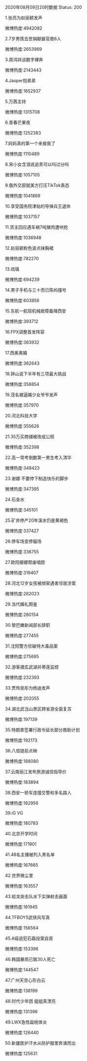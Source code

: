 2020年08月09日20时数据
Status: 200

1.张亮为赵丽颖发声

微博热度:4942082

2.7岁男孩去世捐献器官救6人

微博热度:2653969

3.周鸿祎谈数字裸奔

微博热度:2143443

4.Jasper抱弟弟

微博热度:1652937

5.万茜主持

微博热度:1315708

6.青春芒果夜

微博热度:1252383

7.妈妈真的第一个来接我了

微博热度:1110489

8.宋小女含泪说追责可以吗过分吗

微博热度:1057105

9.俄外交部就美方打压TikTok表态

微博热度:1041869

10.享受国务院津贴的导弹兵王退休

微博热度:1037157

11.货主回应遇车祸7吨猪肉遭哄抢

微博热度:1036948

12.赵丽颖粉色波点抹胸裙

微博热度:782270

13.琉璃

微博热度:694239

14.男子手机与三十而已陈屿撞号

微博热度:603856

15.东航一航班机械故障备降西安

微博热度:393712

16.FPX调整首发阵容

微博热度:363932

17.西奥离婚

微博热度:362643

18.钟山说下半年有三项最大挑战

微博热度:358854

19.茂名被逼婚少女爷爷发声

微博热度:357970

20.河北科技大学

微博热度:355626

21.35万买商铺被改成公厕

微博热度:352398

22.高一常考倒数第一男生考入清华

微博热度:348423

23.谢娜 不要停下制造快乐的脚步

微博热度:347395

24.石金水

微博热度:345101

25.矿井停产20年溪水仍是黄褐色

微博热度:337427

26.停车场变停猫场

微博热度:336755

27.欧阳娜娜颓废唱腔

微博热度:319407

28.河北12岁女孩被绑架遇害邻居涉案

微博热度:282023

29.当代婚礼图鉴

微博热度:280154

30.黎巴嫩新闻部长辞职

微博热度:277455

31.沈阳警方侦破特大毒品案

微博热度:275695

32.游客摘玄武湖并蒂莲监控

微博热度:232393

33.贾玲吴彤为杨迪发声

微博热度:202055

34.湖北武当山景区跨省游全面复苏

微博热度:197139

35.特朗普签署行政令延长部分救助计划

微博热度:192173

36.八佰提前点映

微博热度:188080

37.云南丽江发布旅游诚信指导价

微博热度:183894

38.西安一轿车连撞交警和多名路人

微博热度:182956

39.iG VG

微博热度:180783

40.北京开学时间

微博热度:171901

41.48名主播被列入黑名单

微博热度:167665

42.世界微尘里

微博热度:163557

43.蛟龙突击队水下实弹射击画面

微博热度:161945

44.TFBOYS武侠风写真

微博热度:156564

45.A级逃犯石磊投案自首

微博热度:153396

46.韩国暴雨已致30人死亡

微博热度:144547

47.广州天空心形白云

微博热度:138199

48.时代少年团 姐姐真漂亮

微博热度:131396

49.LWX急性扁桃体炎

微博热度:126440

50.新疆医护汗水从防护服里奔涌而出

微博热度:125631

